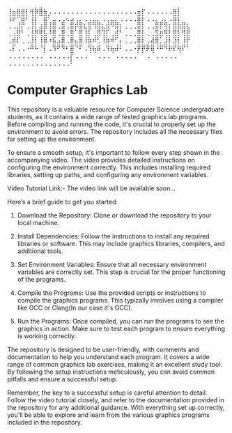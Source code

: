 ⢰⣤⣶⣶⡆⢶⣷⣿⣦⢀⢀⢀⢀⢀⢀⢀⢀⢀⢀⢀⢀⢀⢀⢀⢀⢀⢀⢀⢀⣤⡖⢀⢀⢀⢀⢀⢀⣶⡇
⢸⡿⠛⣿⠇⢸⡇⠉⣿⠃⣀⢀⢀⢄⣠⢀⡀⢀⢀⣀⡀⢀⢀⣀⡀⢀⢀⢀⢀⣿⡇⢀⢀⡀⢀⡀⢀⣿⡇
⢀⢀⣸⡟⢀⢸⡇⣰⣿⢸⣿⢀⣿⢀⣿⡾⣿⣆⣿⢻⣿⣆⣾⠻⣿⡆⢀⢀⢀⣿⡇⢀⢀⣿⡟⢿⡆⣿⣷⣿⣆
⢀⢠⣿⠃⢀⢸⡿⢿⣧⠸⣿⢀⣿⢀⣿⠁⣿⢸⡇⢀⣿⢹⡏⢀⣾⠃⢀⢀⢀⣿⡇⢀⢀⣫⣶⢿⡇⣿⡇⢻⣿
⢀⣾⡏⢀⢀⣸⡇⢸⣿⠰⣯⣠⣿⢀⣿⣄⣿⢸⣷⠾⢃⢸⣷⠾⠋⡄⢀⢀⢀⣿⡇⢀⣼⣿⡁⣸⡇⣹⡇⢸⡟
⢀⡏⢀⢀⠠⠿⠧⠘⡇⢀⢻⠟⠻⠆⣿⠙⠏⢀⢻⣦⣾⢀⢻⣦⣼⠇⢀⢀⠠⡿⡿⡿⣿⠸⠿⠻⡷⡟⢷⡟⠃
⢀⢀⢀⢀⢀⢀⢀⢀⠁⢀⢀⢀⢀⢀⡟⢀⢀⢀⠈⠈⢀⢀⢀⠈⢀⢀⢀⢀⢀⠁⠁⢀⠈⢀⢀⢀⢀⢀⠈
⢀⢀⢀⢀⢀⢀⢀⢀⢀⢀⢀⢀⢀⢀⠇
# Computer Graphics Lab
This repository is a valuable resource for Computer Science undergraduate students, as it contains a wide range of tested graphics lab programs. Before compiling and running the code, it's crucial to properly set up the environment to avoid errors. The repository includes all the necessary files for setting up the environment.

To ensure a smooth setup, it's important to follow every step shown in the accompanying video. The video provides detailed instructions on configuring the environment correctly. This includes installing required libraries, setting up paths, and configuring any environment variables.

Video Tutorial Link:- The video link will be available soon...

Here’s a brief guide to get you started:

1. Download the Repository: Clone or download the repository to your local machine.

2. Install Dependencies: Follow the instructions to install any required libraries or software. This may include graphics libraries, compilers, and additional tools.

3. Set Environment Variables: Ensure that all necessary environment variables are correctly set. This step is crucial for the proper functioning of the programs.

4. Compile the Programs: Use the provided scripts or instructions to compile the graphics programs. This typically involves using a compiler like GCC or Clang(In our case it's GCC).

5. Run the Programs: Once compiled, you can run the programs to see the graphics in action. Make sure to test each program to ensure everything is working correctly.

The repository is designed to be user-friendly, with comments and documentation to help you understand each program. It covers a wide range of common graphics lab exercises, making it an excellent study tool. By following the setup instructions meticulously, you can avoid common pitfalls and ensure a successful setup.

Remember, the key to a successful setup is careful attention to detail. Follow the video tutorial closely, and refer to the documentation provided in the repository for any additional guidance. With everything set up correctly, you'll be able to explore and learn from the various graphics programs included in the repository.
